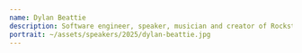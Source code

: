 ```yaml
---
name: Dylan Beattie
description: Software engineer, speaker, musician and creator of Rockstar
portrait: ~/assets/speakers/2025/dylan-beattie.jpg
---
```


